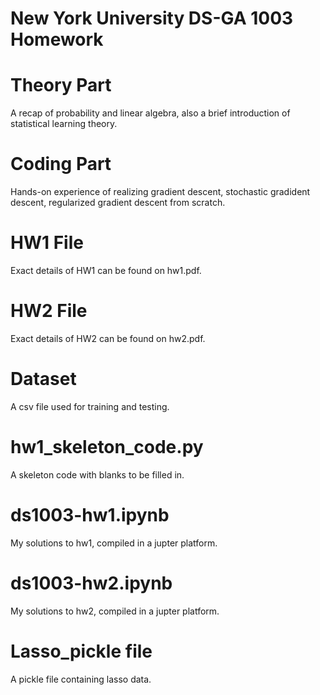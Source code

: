 # New York University DS-GA 1003 Homework 
# Theory Part
A recap of probability and linear algebra, also a brief introduction of statistical learning theory. 

# Coding Part
Hands-on experience of realizing gradient descent, stochastic gradident descent, regularized gradient descent from scratch.

# HW1 File
Exact details of HW1 can be found on hw1.pdf.

# HW2 File
Exact details of HW2 can be found on hw2.pdf.

# Dataset 
A csv file used for training and testing.

# hw1_skeleton_code.py
A skeleton code with blanks to be filled in.



# ds1003-hw1.ipynb
My solutions to hw1, compiled in a jupter platform.


# ds1003-hw2.ipynb
My solutions to hw2, compiled in a jupter platform.


# Lasso_pickle file
A pickle file containing lasso data.

